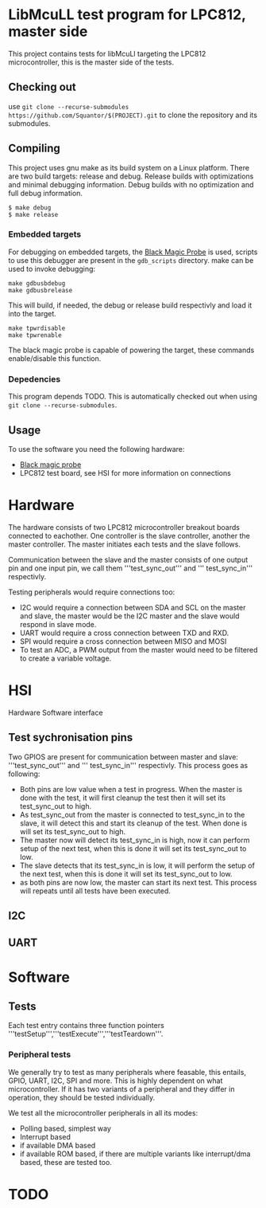 # LibMcuLL test program for LPC812, master side
This project contains tests for libMcuLl targeting the LPC812 microcontroller, this is the master side of the tests.
## Checking out
use ```git clone --recurse-submodules https://github.com/Squantor/$(PROJECT).git``` to clone the repository and its submodules.
## Compiling
This project uses gnu make as its build system on a Linux platform. There are two build targets: release and debug. Release builds with optimizations and minimal debugging information. Debug builds with no optimization and full debug information.
```
$ make debug
$ make release
```
### Embedded targets
For debugging on embedded targets, the [Black Magic Probe](https://github.com/blacksphere/blackmagic/wiki) is used, scripts to use this debugger are present in the ```gdb_scripts``` directory. make can be used to invoke debugging:
```
make gdbusbdebug
make gdbusbrelease
```
This will build, if needed, the debug or release build respectivly and load it into the target.
```
make tpwrdisable
make tpwrenable
```
The black magic probe is capable of powering the target, these commands enable/disable this function.
### Depedencies
This program depends TODO. This is automatically checked out when using ```git clone --recurse-submodules```.
## Usage
To use the software you need the following hardware:
* [Black magic probe](https://github.com/blacksphere/blackmagic)
* LPC812 test board, see HSI for more information on connections
# Hardware
The hardware consists of two LPC812 microcontroller breakout boards connected to eachother. One controller is the slave controller, another the master controller. The master initiates each tests and the slave follows.

Communication between the slave and the master consists of one output pin and one input pin, we call them '''test_sync_out''' and ''' test_sync_in''' respectivly. 

Testing peripherals would require connections too:
* I2C would require a connection between SDA and SCL on the master and slave, the master would be the I2C master and the slave would respond in slave mode.
* UART would require a cross connection between TXD and RXD.
* SPI would require a cross connection between MISO and MOSI
* To test an ADC, a PWM output from the master would need to be filtered to create a variable voltage.
# HSI
Hardware Software interface
## Test sychronisation pins
Two GPIOS are present for communication between master and slave: '''test_sync_out''' and ''' test_sync_in''' respectivly. This process goes as following:
* Both pins are low value when a test in progress. When the master is done with the test, it will first cleanup the test then it will set its test_sync_out to high. 
* As test_sync_out from the master is connected to test_sync_in to the slave, it will detect this and start its cleanup of the test. When done is will set its test_sync_out to high.
* The master now will detect its test_sync_in is high, now it can perform setup of the next test, when this is done it will set its test_sync_out to low.
* The slave detects that its test_sync_in is low, it will perform the setup of the next test, when this is done it will set its test_sync_out to low.
* as both pins are now low, the master can start its next test.
This process will repeats until all tests have been executed.
## I2C
## UART
# Software
## Tests
Each test entry contains three function pointers '''testSetup''','''testExecute''','''testTeardown'''.
### Peripheral tests
We generally try to test as many peripherals where feasable, this entails, GPIO, UART, I2C, SPI and more. This is highly dependent on what microcontroller. If it has two variants of a peripheral and they differ in operation, they should be tested individually.

We test all the microcontroller peripherals in all its modes:
* Polling based, simplest way
* Interrupt based
* if available DMA based
* if available ROM based, if there are multiple variants like interrupt/dma based, these are tested too.
# TODO


